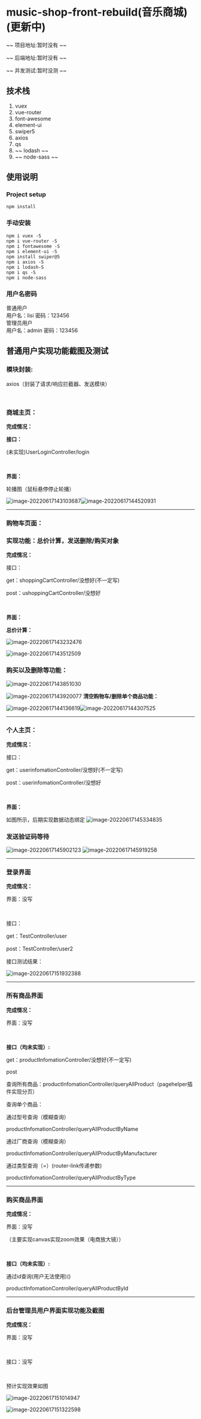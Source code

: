 # music-shop-front-rebuild(音乐商城)(更新中)

~~ 项目地址:暂时没有 ~~

~~ 后端地址:暂时没有 ~~

~~ 并发测试:暂时没测 ~~

## 技术栈
1. vuex
2. vue-router
3. font-awesome
4. element-ui
5. swiper5
6. axios
7. qs
8. ~~ lodash ~~
9. ~~ node-sass ~~

## 使用说明

### Project setup
```
npm install
```
### 手动安装
```
npm i vuex -S
npm i vue-router -S
npm i fontawesome -S
npm i element-ui -S
npm install swiper@5
npm i axios -S
npm i lodash-S
npm i qs -S
npm i node-sass
```

### 用户名密码
普通用户<br>用户名：lisi
密码：123456<br>管理员用户<br>
用户名：admin
密码：123456

## 普通用户实现功能截图及测试
### 模块封装:

axios（封装了请求/响应拦截器、发送模块）

<br>

### 商城主页：

<strong>完成情况：</strong>

<strong>接口：</strong>

(未实现)UserLoginController/login

<br>

<strong>界面：</strong>

轮播图（鼠标悬停停止轮播）

![image-20220617143103687](md-img/image-20220617143103687.png)![image-20220617144520931](md-img/image-20220617144520931.png)





<hr>


### <strong>购物车页面：</strong>

### 实现功能：总价计算，发送删除/购买对象

<strong>完成情况：</strong>

接口：

get：shoppingCartController/没想好(不一定写)

post：ushoppingCartController/没想好

<br>

<strong>界面： </strong>

<strong>总价计算：</strong>

![image-20220617143232476](md-img/image-20220617143232476.png)

![image-20220617143512509](md-img/image-20220617143512509.png)

### 购买以及删除等功能：

![image-20220617143851030](md-img/image-20220617143851030.png)

![image-20220617143920077](md-img/image-20220617143920077.png)
<strong>清空购物车/删除单个商品功能：</strong>

![image-20220617144136619](md-img/image-20220617144136619.png)![image-20220617144307525](md-img/image-20220617144307525.png)



<hr>


### 个人主页：

<strong>完成情况：</strong>

接口：

get：userinfomationController/没想好(不一定写)

post：userinfomationController/没想好

<br>

<strong>界面： </strong>

如图所示，后期实现数据动态绑定
![image-20220617145334835](md-img/image-20220617145334835.png)

### 发送验证码等待
![image-20220617145902123](md-img/image-20220617145902123.png)
![image-20220617145919258](md-img/image-20220617145919258.png)



<hr>


### 登录界面

<strong>完成情况：</strong>

界面：没写

<br>

接口：

get：TestController/user

post：TestController/user2

接口测试结果：

![image-20220617151932388](md-img/image-20220617151932388.png)




<hr>


### 所有商品界面

<strong>完成情况：</strong>

界面：没写

<br>

<strong>接口（均未实现）:</strong>

get：productInfomationController/没想好(不一定写)

post

查询所有商品：productInfomationController/queryAllProduct（pagehelper插件实现分页）

查询单个商品：

通过型号查询（模糊查询）

productInfomationController/queryAllProductByName

通过厂商查询（模糊查询）

productInfomationController/queryAllProductByManufacturer

通过类型查询（=）(router-link传递参数)

productInfomationController/queryAllProductByType



<hr>



### 购买商品界面

<strong>完成情况：</strong>

界面：没写

（主要实现canvas实现zoom效果（电商放大镜））

<br>

<strong>接口（均未实现）:</strong>

通过id查询(用户无法使用)()

productInfomationController/queryAllProductById



<hr>



### 后台管理员用户界面实现功能及截图<br>

<strong>完成情况：</strong>

界面：没写

<br>

接口：没写

<br>

预计实现效果如图

![image-20220617151014947](md-img/image-20220617151014947.png)



![image-20220617151322598](md-img/image-20220617151322598.png)

